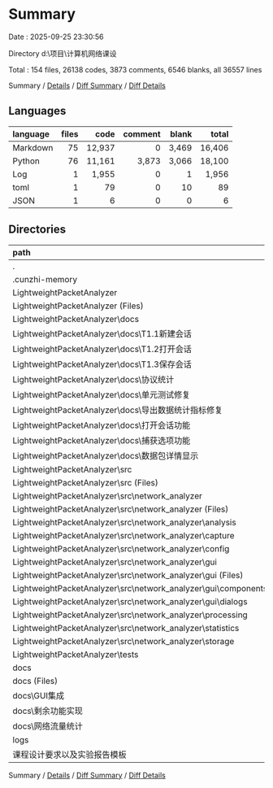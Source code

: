 # Summary

Date : 2025-09-25 23:30:56

Directory d:\\项目\\计算机网络课设

Total : 154 files,  26138 codes, 3873 comments, 6546 blanks, all 36557 lines

Summary / [Details](details.md) / [Diff Summary](diff.md) / [Diff Details](diff-details.md)

## Languages
| language | files | code | comment | blank | total |
| :--- | ---: | ---: | ---: | ---: | ---: |
| Markdown | 75 | 12,937 | 0 | 3,469 | 16,406 |
| Python | 76 | 11,161 | 3,873 | 3,066 | 18,100 |
| Log | 1 | 1,955 | 0 | 1 | 1,956 |
| toml | 1 | 79 | 0 | 10 | 89 |
| JSON | 1 | 6 | 0 | 0 | 6 |

## Directories
| path | files | code | comment | blank | total |
| :--- | ---: | ---: | ---: | ---: | ---: |
| . | 154 | 26,138 | 3,873 | 6,546 | 36,557 |
| .cunzhi-memory | 5 | 10 | 0 | 8 | 18 |
| LightweightPacketAnalyzer | 118 | 18,421 | 3,873 | 4,955 | 27,249 |
| LightweightPacketAnalyzer (Files) | 37 | 3,585 | 610 | 994 | 5,189 |
| LightweightPacketAnalyzer\\docs | 40 | 7,069 | 0 | 1,846 | 8,915 |
| LightweightPacketAnalyzer\\docs\\T1.1新建会话 | 3 | 867 | 0 | 201 | 1,068 |
| LightweightPacketAnalyzer\\docs\\T1.2打开会话 | 4 | 1,099 | 0 | 285 | 1,384 |
| LightweightPacketAnalyzer\\docs\\T1.3保存会话 | 7 | 888 | 0 | 254 | 1,142 |
| LightweightPacketAnalyzer\\docs\\协议统计 | 3 | 406 | 0 | 96 | 502 |
| LightweightPacketAnalyzer\\docs\\单元测试修复 | 2 | 138 | 0 | 45 | 183 |
| LightweightPacketAnalyzer\\docs\\导出数据统计指标修复 | 2 | 230 | 0 | 71 | 301 |
| LightweightPacketAnalyzer\\docs\\打开会话功能 | 3 | 335 | 0 | 94 | 429 |
| LightweightPacketAnalyzer\\docs\\捕获选项功能 | 7 | 1,334 | 0 | 332 | 1,666 |
| LightweightPacketAnalyzer\\docs\\数据包详情显示 | 9 | 1,772 | 0 | 468 | 2,240 |
| LightweightPacketAnalyzer\\src | 32 | 5,564 | 2,604 | 1,408 | 9,576 |
| LightweightPacketAnalyzer\\src (Files) | 1 | 131 | 20 | 26 | 177 |
| LightweightPacketAnalyzer\\src\\network_analyzer | 31 | 5,433 | 2,584 | 1,382 | 9,399 |
| LightweightPacketAnalyzer\\src\\network_analyzer (Files) | 2 | 84 | 33 | 24 | 141 |
| LightweightPacketAnalyzer\\src\\network_analyzer\\analysis | 9 | 990 | 744 | 329 | 2,063 |
| LightweightPacketAnalyzer\\src\\network_analyzer\\capture | 2 | 165 | 91 | 48 | 304 |
| LightweightPacketAnalyzer\\src\\network_analyzer\\config | 2 | 139 | 78 | 37 | 254 |
| LightweightPacketAnalyzer\\src\\network_analyzer\\gui | 9 | 2,717 | 948 | 621 | 4,286 |
| LightweightPacketAnalyzer\\src\\network_analyzer\\gui (Files) | 2 | 1,169 | 464 | 189 | 1,822 |
| LightweightPacketAnalyzer\\src\\network_analyzer\\gui\\components | 5 | 1,199 | 378 | 329 | 1,906 |
| LightweightPacketAnalyzer\\src\\network_analyzer\\gui\\dialogs | 2 | 349 | 106 | 103 | 558 |
| LightweightPacketAnalyzer\\src\\network_analyzer\\processing | 2 | 405 | 170 | 103 | 678 |
| LightweightPacketAnalyzer\\src\\network_analyzer\\statistics | 3 | 573 | 237 | 136 | 946 |
| LightweightPacketAnalyzer\\src\\network_analyzer\\storage | 2 | 360 | 283 | 84 | 727 |
| LightweightPacketAnalyzer\\tests | 9 | 2,203 | 659 | 707 | 3,569 |
| docs | 29 | 5,694 | 0 | 1,495 | 7,189 |
| docs (Files) | 2 | 138 | 0 | 64 | 202 |
| docs\\GUI集成 | 12 | 2,392 | 0 | 640 | 3,032 |
| docs\\剩余功能实现 | 9 | 1,842 | 0 | 495 | 2,337 |
| docs\\网络流量统计 | 6 | 1,322 | 0 | 296 | 1,618 |
| logs | 1 | 1,955 | 0 | 1 | 1,956 |
| 课程设计要求以及实验报告模板 | 1 | 58 | 0 | 87 | 145 |

Summary / [Details](details.md) / [Diff Summary](diff.md) / [Diff Details](diff-details.md)